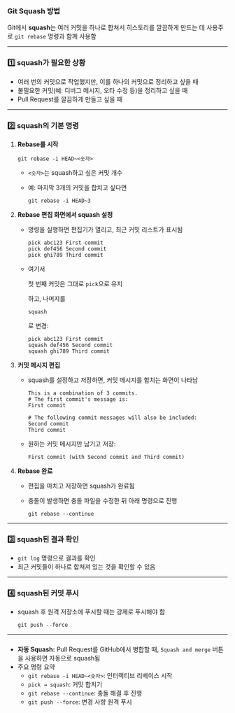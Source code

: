 ### Git Squash 방법

Git에서 **squash**는 여러 커밋을 하나로 합쳐서 히스토리를 깔끔하게 만드는 데 사용주로 
`git rebase` 명령과 함께 사용함 

------

### **1️⃣ squash가 필요한 상황**

- 여러 번의 커밋으로 작업했지만, 이를 하나의 커밋으로 정리하고 싶을 때
- 불필요한 커밋(예: 디버그 메시지, 오타 수정 등)을 정리하고 싶을 때
- Pull Request를 깔끔하게 만들고 싶을 때

------

### **2️⃣ squash의 기본 명령**

1. **Rebase를 시작**

   ```
   git rebase -i HEAD~<숫자>
   ```

   - `<숫자>`는 squash하고 싶은 커밋 개수

   - 예: 마지막 3개의 커밋을 합치고 싶다면

     ```
     git rebase -i HEAD~3
     ```

2. **Rebase 편집 화면에서 squash 설정**

   - 명령을 실행하면 편집기가 열리고, 최근 커밋 리스트가 표시됨

     ```
     pick abc123 First commit
     pick def456 Second commit
     pick ghi789 Third commit
     ```

   - 여기서 

     첫 번째 커밋은 그대로 `pick`으로 유지

     하고, 나머지를 

     ```
     squash
     ```

     로 변경:

     ```
     pick abc123 First commit
     squash def456 Second commit
     squash ghi789 Third commit
     ```

3. **커밋 메시지 편집**

   - squash를 설정하고 저장하면, 커밋 메시지를 합치는 화면이 나타남

     ```
     This is a combination of 3 commits.
     # The first commit's message is:
     First commit
     
     # The following commit messages will also be included:
     Second commit
     Third commit
     ```

   - 원하는 커밋 메시지만 남기고 저장:

     ```
     First commit (with Second commit and Third commit)
     ```

4. **Rebase 완료**

   - 편집을 마치고 저장하면 squash가 완료됨

   - 충돌이 발생하면 충돌 파일을 수정한 뒤 아래 명령으로 진행

     ```
     git rebase --continue
     ```

------

### **3️⃣ squash된 결과 확인**

- `git log` 명령으로 결과를 확인
- 최근 커밋들이 하나로 합쳐져 있는 것을 확인할 수 있음

------

### **4️⃣ squash된 커밋 푸시**

- squash 후 원격 저장소에 푸시할 때는 강제로 푸시해야 함

  ```
  git push --force
  ```

------

### 

- **자동 Squash:** Pull Request를 GitHub에서 병합할 때, `Squash and merge` 버튼을 사용하면 자동으로 squash됨
- 주요 명령 요약
  - `git rebase -i HEAD~<숫자>`: 인터랙티브 리베이스 시작
  - `pick → squash`: 커밋 합치기
  - `git rebase --continue`: 충돌 해결 후 진행
  - `git push --force`: 변경 사항 원격 푸시
